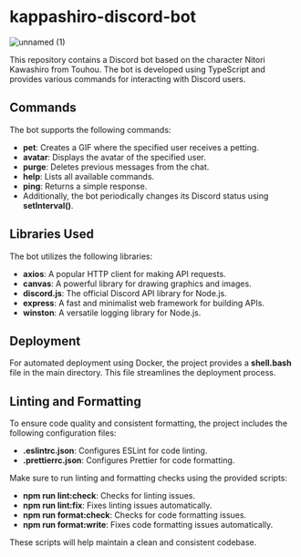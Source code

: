 # kappashiro-discord-bot

![unnamed (1)](https://user-images.githubusercontent.com/37316637/159203472-71d59f3f-2eb3-40ff-98ef-9cc49bef67ff.jpg)

This repository contains a Discord bot based on the character Nitori Kawashiro from Touhou. The bot is developed using TypeScript and provides various commands for interacting with Discord users.

## Commands

The bot supports the following commands:

- **pet**: Creates a GIF where the specified user receives a petting.
- **avatar**: Displays the avatar of the specified user.
- **purge**: Deletes previous messages from the chat.
- **help**: Lists all available commands.
- **ping**: Returns a simple response.
- Additionally, the bot periodically changes its Discord status using **setInterval()**.

## Libraries Used

The bot utilizes the following libraries:

- **axios**: A popular HTTP client for making API requests.
- **canvas**: A powerful library for drawing graphics and images.
- **discord.js**: The official Discord API library for Node.js.
- **express**: A fast and minimalist web framework for building APIs.
- **winston**: A versatile logging library for Node.js.

## Deployment

For automated deployment using Docker, the project provides a **shell.bash** file in the main directory. This file streamlines the deployment process.

## Linting and Formatting

To ensure code quality and consistent formatting, the project includes the following configuration files:

- **.eslintrc.json**: Configures ESLint for code linting.
- **.prettierrc.json**: Configures Prettier for code formatting.

Make sure to run linting and formatting checks using the provided scripts:

- **npm run lint:check**: Checks for linting issues.
- **npm run lint:fix**: Fixes linting issues automatically.
- **npm run format:check**: Checks for code formatting issues.
- **npm run format:write**: Fixes code formatting issues automatically.

These scripts will help maintain a clean and consistent codebase.
